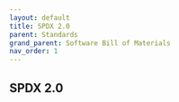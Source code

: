 ```yaml
---
layout: default
title: SPDX 2.0
parent: Standards
grand_parent: Software Bill of Materials
nav_order: 1
---
```

## SPDX 2.0
